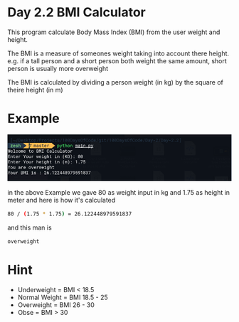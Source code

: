 # Day 2.2 BMI Calculator
This program calculate Body Mass Index (BMI) from the user weight and height.

The BMI is a measure of someones weight taking into account there height. e.g. if a tall person and a short person both weight the same amount, short person is usually more overweight

The BMI is calculated by dividing  a person weight (in kg) by the square of theire height (in m)

# Example 
![Example](main.png)


in the above Example we gave 80 as weight input in kg and 1.75 as height in meter and here is how it's calculated

```bash
80 / (1.75 * 1.75) = 26.122448979591837
```
and this man is 
```bash
overweight
````
# Hint
 - Underweight = BMI < 18.5
 - Normal Weight  = BMI 18.5 - 25
 - Overweight = BMI 26 - 30
 - Obse = BMI > 30
